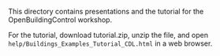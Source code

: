 This directory contains presentations and the tutorial for the OpenBuildingControl workshop.

For the tutorial, download tutorial.zip, unzip the file, and open `help/Buildings_Examples_Tutorial_CDL.html` in a web browser.
